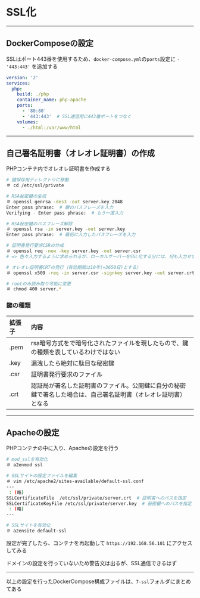 # SSL化

-----

## DockerComposeの設定

SSLはポート443番を使用するため、`docker-compose.yml`の`ports`設定に `- '443:443'` を追加する

```yaml
version: '2'
services:
  php:
    build: ./php
    container_name: php-apache
    ports:
      - '80:80'
      - '443:443'  # SSL通信用に443番ポートをつなぐ
    volumes:
      - ./html:/var/www/html
```

-----

## 自己署名証明書（オレオレ証明書）の作成

PHPコンテナ内でオレオレ証明書を作成する

```sh
# 鍵保存用ディレクトリに移動
＃ cd /etc/ssl/private

# RSA秘密鍵の生成
＃ openssl genrsa -des3 -out server.key 2048
Enter pass phrase:  # 鍵のパスフレーズを入力
Verifying - Enter pass phrase:  # もう一度入力

# RSA秘密鍵のパスフレーズ解除
＃ openssl rsa -in server.key -out server.key
Enter pass phrase:  # 最初に入力したパスフレーズを入力

# 証明書発行要求CSRの作成
＃ openssl req -new -key server.key -out server.csr
# => 色々入力するように求められるが、ローカルサーバーをSSL化する分には、何も入力せずにEnterしてしまって良い

# オレオレ証明書CRTの発行（有効期間は10年(=3650日)とする）
＃ openssl x509 -req -in server.csr -signkey server.key -out server.crt -days 3650

# rootのみ読み取り可能に変更
＃ chmod 400 server.*
```

### 鍵の種類

拡張子|内容
:--|:--
.pem|rsa暗号方式をで暗号化されたファイルを現したもので、鍵の種類を表しているわけではない
.key|漏洩したら絶対に駄目な秘密鍵
.csr|証明書発行要求のファイル
.crt|認証局が署名した証明書のファイル。公開鍵に自分の秘密鍵で署名した場合は、自己署名証明書（オレオレ証明書）となる

-----

## Apacheの設定

PHPコンテナの中に入り、Apacheの設定を行う

```sh
# mod_sslを有効化
＃ a2enmod ssl

# SSLサイトの設定ファイルを編集
＃ vim /etc/apache2/sites-available/default-ssl.conf
---
 : (略)
SSLCertificateFile	/etc/ssl/private/server.crt  # 証明書へのパスを指定
SSLCertificateKeyFile /etc/ssl/private/server.key  # 秘密鍵へのパスを指定
 : (略)
---

# SSLサイトを有効化
＃ a2ensite default-ssl
```

設定が完了したら、コンテナを再起動して `https://192.168.56.101` にアクセスしてみる

ドメインの設定を行っていないため警告文は出るが、SSL通信できるはず

-----

以上の設定を行ったDockerCompose構成ファイルは、`7-ssl`フォルダにまとめてある